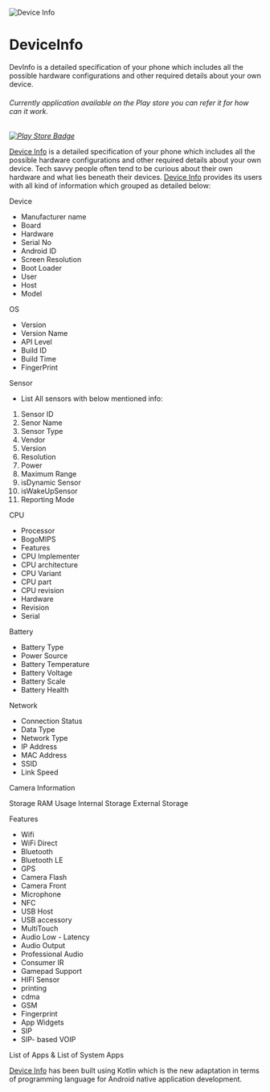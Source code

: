 ![Device Info](https://i.imgur.com/GdISEJ6.png)

# DeviceInfo
DevInfo is a detailed specification of your phone which includes all the possible hardware configurations and other required details about your own device.

###### Currently application available on the Play store you can refer it for how can it work.

*[![Play Store Badge](https://developer.android.com/images/brand/en_app_rgb_wo_60.png)](https://play.google.com/store/apps/details?id=com.quixom.deviceinfo)*

[Device Info](https://play.google.com/store/apps/details?id=com.quixom.deviceinfo) is a detailed specification of your phone which includes all the possible hardware configurations and other required details about your own device. Tech savvy people often tend to be curious about their own hardware and what lies beneath their devices. [Device Info](https://play.google.com/store/apps/details?id=com.quixom.deviceinfo) provides its users with all kind of information which grouped as detailed below:

Device
- Manufacturer name
- Board
- Hardware
- Serial No
- Android ID
- Screen Resolution
- Boot Loader
- User
- Host
- Model

OS
- Version
- Version Name
- API Level
- Build ID
- Build Time
- FingerPrint

Sensor
- List All sensors with below mentioned info:
1) Sensor ID
2) Senor Name
3) Sensor Type
4) Vendor
5) Version
6) Resolution
7) Power
8) Maximum Range
9) isDynamic Sensor
10) isWakeUpSensor
11) Reporting Mode

CPU
- Processor
- BogoMIPS
- Features
- CPU Implementer
- CPU architecture
- CPU Variant
- CPU part
- CPU revision
- Hardware
- Revision
- Serial

Battery
- Battery Type
- Power Source
- Battery Temperature
- Battery Voltage
- Battery Scale
- Battery Health

Network
- Connection Status
- Data Type
- Network Type
- IP Address
- MAC Address
- SSID
- Link Speed

Camera Information 

Storage
RAM Usage 
Internal Storage
External Storage

Features
- Wifi
- WiFi Direct
- Bluetooth
- Bluetooth LE
- GPS
- Camera Flash
- Camera Front
- Microphone
- NFC
- USB Host
- USB accessory
- MultiTouch
- Audio Low - Latency
- Audio Output
- Professional Audio
- Consumer IR
- Gamepad Support
- HIFI Sensor
- printing
- cdma
- GSM
- Fingerprint
- App Widgets
- SIP
- SIP- based VOIP

List of Apps & List of System Apps

[Device Info](https://play.google.com/store/apps/details?id=com.quixom.deviceinfo) has been built using Kotlin which is the new adaptation in terms of programming language for Android native application development.
